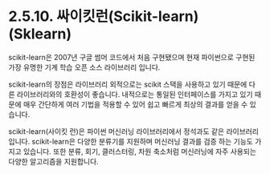 # 2.5.10. 싸이킷런(Scikit-learn)(Sklearn)

scikit-learn은 2007년 구글 썸머 코드에서 처음 구현됐으며 현재 파이썬으로 구현된 가장 유명한 기계 학습 오픈 소스 라이브러리 입니다.

scikit-learn의 장점은 라이브러리 외적으로는 scikit 스택을 사용하고 있기 때문에 다른 라이브러리와의 호환성이 좋습니다. 내적으로는 통일된 인터페이스를 가지고 있기 때문에 매우 간단하게 여러 기법을 적용할 수 있어 쉽고 빠르게 최상의 결과를 얻을 수 있습니다.

scikit-learn(사이킷 런)은 파이썬 머신러닝 라이브러리에서 정석과도 같은 라이브러리입니다. scikit-learn은 다양한 분류기를 지원하며 머신러닝 결과를 검증 하는 기능도 가지고 있습니다. 또한 분류, 회기, 클러스터링, 차원 축소처럼 머신러닝에 자주 사용되는 다양한 알고리즘을 지원합니다.
